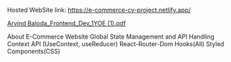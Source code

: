 Hosted WebSite link:  https://e-commerce-cv-project.netlify.app/

[Arvind Baloda_Frontend_Dev_1YOE  (1).pdf](https://github.com/arvindkmr/E-Commerce-CV-Project/files/6264489/Arvind.Baloda_Frontend_Dev_1YOE.1.pdf)

About
E-Commerce Website 
Global State Management and API Handling
 Context API (UseContext, useReducer)
 React-Router-Dom
  Hooks(All) 
  Styled Components(CSS)
